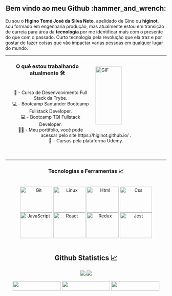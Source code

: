 <h2 align="center" >Bem vindo ao meu Github :hammer_and_wrench: </h2>
Eu sou o <strong>Higino Tomé José da Silva Neto</strong>, apelidado de Gino ou <strong>higinot</strong>, sou formado em engenharia produção, mas atualmente estou em transição de carreia para área da <strong>tecnologia</strong> por me identificar mais com o presente do que com o passado. Curto tecnologia pela revolução que ela traz e por gostar de fazer coisas que vão impactar varias pessoas em qualquer lugar do mundo.

<hr>

<img align="right" alt="GIF" height="180" width="40%" style="margin: 20px" src="https://media.giphy.com/media/du3J3cXyzhj75IOgvA/giphy.gif" />

<h3 align="center"> O quê estou trabalhando atualmente 🛠️ </h3>
<div align="center" style="padding: 20px">
  <span>🚀 - Curso de Desenvolvimento Full Stack da Trybe.</span>
  <br>
  <span>💻 - Bootcamp Santander Bootcamp Fullstack Developer.</span>
  <br>
    <span>💻 - Bootcamp TQI Fullstack Developer.</span>
  <br>
  <span>🏃🏻 - Meu portifolio, você pode acessar pelo site https://higinot.github.io/ .</span>
  <br>
  <span>🧠 - Cursos pela plataforma Udemy.</span>
  <br>
</div>
<br>

<hr>
      
<h3 align="center"> Tecnologias e Ferramentas 📈 </h3>
<div align="center" style="display: inline_block"><br>
<img align="center" alt="Git" height="80" width="100" src="https://cdn.jsdelivr.net/gh/devicons/devicon/icons/git/git-original.svg"> 
<img align="center" alt="Linux" height="80" width="100" src="https://cdn.jsdelivr.net/gh/devicons/devicon/icons/linux/linux-original.svg">
<img align="center" alt="Html" height="80" width="100" src="https://cdn.jsdelivr.net/gh/devicons/devicon/icons/html5/html5-plain-wordmark.svg">
<img align="center" alt="Css" height="80" width="100" src="https://cdn.jsdelivr.net/gh/devicons/devicon/icons/css3/css3-plain-wordmark.svg">
<img align="center" alt="JavaScript" height="80" width="100" src="https://cdn.jsdelivr.net/gh/devicons/devicon/icons/javascript/javascript-original.svg">
<img align="center" alt="React" height="80" width="100" src="https://cdn.jsdelivr.net/gh/devicons/devicon/icons/react/react-original-wordmark.svg">
<img align="center" alt="Redux" height="80" width="100" src="https://cdn.jsdelivr.net/gh/devicons/devicon/icons/redux/redux-original.svg">
<img align="center" alt="Jest" height="80" width="100" src="https://cdn.jsdelivr.net/gh/devicons/devicon/icons/jest/jest-plain.svg">
</div>

<br>

<h2 align="center"> Github Statistics 📈 </h2>
  
<div align="center"> 
     <a href="">
      <img align="center"  src="https://github-readme-stats.vercel.app/api?username=higinot&show_icons=true&theme=tokyonight" />
    </a>
    <a href="">
     <img align="center" src="https://github-readme-stats.vercel.app/api/top-langs/?username=higinot&layout=compact&theme=tokyonight" />
    </a>
</div
  
<br>
<br>
  
<div align="center" >
  <a href="https://www.linkedin.com/in/higino-neto-40634491/"><img height="30" width="150" src="https://img.shields.io/badge/linkedin%20@higino-344E86?style=for-the-badge&logo=linkedin&logoColor=white"/></a>
  <a href="engprodhigino@gmail.com"><img height="30" width="150" src="https://img.shields.io/badge/gmail%20@engprodhigino-c71610?style=for-the-     badge&logo=gmail&logoColor=white"/></a>
  <a href="https://www.instagram.com/higinot/"><img height="30" width="150" src="https://img.shields.io/badge/instagram%20@higinot-DD2476?style=for-the-    badge&logo=instagram&logoColor=white"/></a>
</div>
